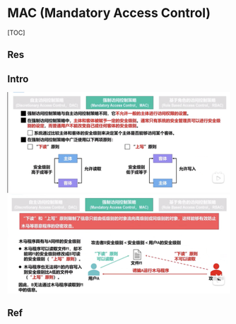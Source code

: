 # MAC (Mandatory Access Control)

[TOC]



## Res



## Intro
![](../../../../../../../../Assets/Pics/Screenshot%202023-03-26%20at%205.32.56%20PM.png)
![](../../../../../../../../Assets/Pics/Screenshot%202023-03-26%20at%205.33.07%20PM.png)



## Ref

